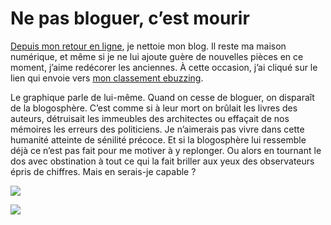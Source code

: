 # Ne pas bloguer, c’est mourir

[Depuis mon retour en ligne](https://tcrouzet.com/tag/jai-debranche/), je nettoie mon blog. Il reste ma maison numérique, et même si je ne lui ajoute guère de nouvelles pièces en ce moment, j’aime redécorer les anciennes. À cette occasion, j’ai cliqué sur le lien qui envoie vers [mon classement ebuzzing](http://labs.ebuzzing.fr/top-blogs/source/blog.tcrouzet.com-Sv6G).<span id="more-22639"></span>

Le graphique parle de lui-même. Quand on cesse de bloguer, on disparaît de la blogosphère. C’est comme si à leur mort on brûlait les livres des auteurs, détruisait les immeubles des architectes ou effaçait de nos mémoires les erreurs des politiciens. Je n’aimerais pas vivre dans cette humanité atteinte de sénilité précoce. Et si la blogosphère lui ressemble déjà ce n’est pas fait pour me motiver à y replonger. Ou alors en tournant le dos avec obstination à tout ce qui la fait briller aux yeux des observateurs épris de chiffres. Mais en serais-je capable ?

![](https://tcrouzet.com/images_tc/2011/12/ebuzz.png)

![](https://tcrouzet.com/images_tc/2011/12/stat.png)